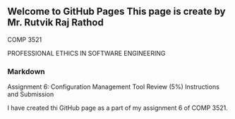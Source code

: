 ## Welcome to GitHub Pages This page is create by Mr. Rutvik Raj Rathod

COMP 3521

PROFESSIONAL ETHICS IN SOFTWARE ENGINEERING

### Markdown

Assignment 6: Configuration Management Tool Review (5%) Instructions and Submission

I have created thi GitHub page as a part of my assignment 6 of COMP 3521.
